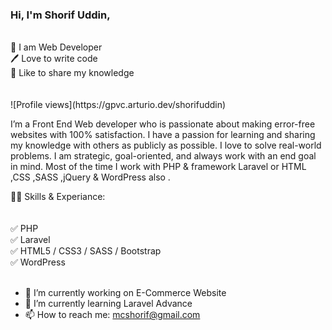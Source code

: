 ### Hi, I'm Shorif Uddin,
<br>
👑 I am Web Developer<br>
🖊️ Love to write code<br>
🎤 Like to share my knowledge<br>
<br><br>
![Profile views](https://gpvc.arturio.dev/shorifuddin)  

I’m a Front End Web developer who is passionate about making error-free websites with 100% satisfaction. I have a passion for learning and sharing my knowledge with others as publicly as possible. I love to solve real-world problems. I am strategic, goal-oriented, and always work with an end goal in mind. Most of the time I work with PHP & framework Laravel or HTML ,CSS ,SASS ,jQuery & WordPress also  .

👨‍💻 Skills & Experiance:<br><br><br>
✅ PHP <br>
✅ Laravel <br>
✅ HTML5 / CSS3 / SASS / Bootstrap <br>
✅ WordPress <br><br>


- 🔭 I’m currently working on E-Commerce Website 
- 🌱 I’m currently learning Laravel Advance 
- 📫 How to reach me: mcshorif@gmail.com 


